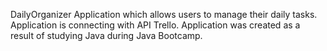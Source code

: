 
DailyOrganizer 
Application which allows users to manage their daily tasks. Application is connecting with API Trello. 
Application was created as a result of studying Java during Java Bootcamp. 

